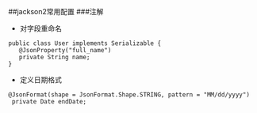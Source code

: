 ##jackson2常用配置
###注解
- 对字段重命名
```
public class User implements Serializable {
   @JsonProperty("full_name") 
   private String name;
}
```
- 定义日期格式
```
@JsonFormat(shape = JsonFormat.Shape.STRING, pattern = "MM/dd/yyyy")
 private Date endDate;
```
